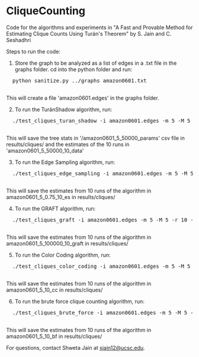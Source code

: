# CliqueCounting
Code for the algorithms and experiments in "A Fast and Provable Method for Estimating Clique Counts Using Turán's Theorem" by S. Jain and C. Seshadhri

Steps to run the code:

1. Store the graph to be analyzed as a list of edges in a .txt file in the graphs folder. cd into the python folder and run:
  <pre>
  python sanitize.py ../graphs amazon0601.txt
  </pre>
  This will create a file 'amazon0601.edges' in the graphs folder.
  
2. To run the TuránShadow algorithm, run:
  <pre>
  ./test_cliques_turan_shadow -i amazon0601.edges -m 5 -M 5 -r 10 -n 50000
  </pre>
  This will save the tree stats in '/amazon0601_5_50000_params' csv file in results/cliques/ and the estimates of the 10 runs in 'amazon0601_5_50000_10_data'
  
3. To run the Edge Sampling algorithm, run:
  <pre>
  ./test_cliques_edge_sampling -i amazon0601.edges -m 5 -M 5 -r 10 -p 0.75
  </pre>
  This will save the estimates from 10 runs of the algorithm in amazon0601_5_0.75_10_es in results/cliques/
  
4. To run the GRAFT algorithm, run:
  <pre>
  ./test_cliques_graft -i amazon0601.edges -m 5 -M 5 -r 10 -n 100000
  </pre>
  This will save the estimates from 10 runs of the algorithm in amazon0601_5_100000_10_graft in results/cliques/
  
5. To run the Color Coding algorithm, run:
  <pre>
  ./test_cliques_color_coding -i amazon0601.edges -m 5 -M 5 -r 10 
  </pre>
  This will save the estimates from 10 runs of the algorithm in amazon0601_5_10_cc in results/cliques/

6. To run the brute force clique counting algorithm, run:
  <pre>
  ./test_cliques_brute_force -i amazon0601.edges -m 5 -M 5 -r 10 
  </pre>
  This will save the estimates from 10 runs of the algorithm in amazon0601_5_10_bf in results/cliques/

For questions, contact Shweta Jain at sjain12@ucsc.edu.


  
